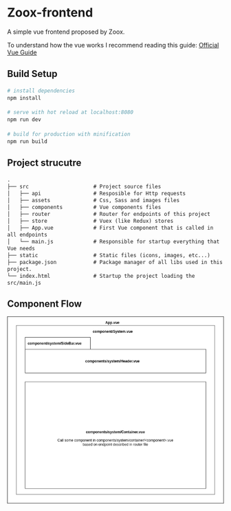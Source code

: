 # Zoox-frontend

 A simple vue frontend proposed by Zoox.

 To understand how the vue works I recommend reading this guide:
[Official Vue Guide](https://vuejs.org/v2/guide/)

## Build Setup

``` bash
# install dependencies
npm install

# serve with hot reload at localhost:8080
npm run dev

# build for production with minification
npm run build
```

## Project strucutre

    .
    ├── src                     # Project source files
    │   ├── api                 # Resposible for Http requests
    │   ├── assets              # Css, Sass and images files
    │   ├── components          # Vue components files
    │   ├── router              # Router for endpoints of this project
    │   ├── store               # Vuex (like Redux) stores
    │   ├── App.vue             # First Vue component that is called in all endpoints
    │   └── main.js             # Responsible for startup everything that Vue needs
    ├── static                  # Static files (icons, images, etc...)
    ├── package.json            # Package manager of all libs used in this project.
    └── index.html              # Startup the project loading the src/main.js

## Component Flow

![Alt text](docs/components-diagram.png)
